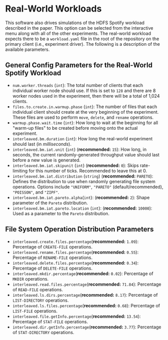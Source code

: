 # Real-World Workloads

This software also drives simulations of the HDFS Spotify workload described in the paper. This option can be selected from the interactive menu along with all of the other experiments. The real-world workload expects there to be a `workload.yaml` file in the root of the repository on the primary client (i.e., experiment driver). The following is a description of the available parameters.

## General Config Parameters for the Real-World Spotify Workload
- `num.worker.threads` (`int`): The total number of clients that each individual worker node should use. If this is set to `128` and there are 8 worker nodes used in the experiment, then there will be a total of 1,024 clients.
- `files.to.create.in.warmup.phase` (`int`): The number of files that each individual client should create at the very beginning of the experiment. These files are used to perform `move`, `delete`, and `rename` operations.
- `warmup.phase.wait.time` (`int`): How long to wait at the beginning for all "warm-up files" to be created before moving onto the actual experiment.
- `interleaved.bm.duration` (`int`): How long the real-world experiment should last (in *milliseconds*). 
- `interleaved.bm.iat.unit` (`int`) (**recommended:** `15`): How long, in seconds, the current randomly-generated throughput value should last before a new value is generated. 
- `interleaved.bm.iat.skipunit` (`int`) (**recommended:** `0`): Skips rate-limiting for this number of ticks. Recommended to leave this at 0. 
- `interleaved.bm.iat.distribution` (`string`) (**recommended:** `PARETO`): Defines the distribution to use when randomly generating file system operations. Options include `"UNIFORM"`, `"PARETO"` (default/recommended), `"POISSON"`, and `"ZIPF"`.
- `interleaved.bm.iat.pareto.alpha`(`int`): (**recommended:** `2`): Shape parameter of the `Pareto` distribution.
- `interleaved.bm.iat.pareto.location` (`int`): (**recommended:** `10000`): Used as a parameter to the `Pareto` distribution. 

## File System Operation Distribution Parameters
- `interleaved.create.files.percentage`(**recommended:** `1.09`): Percentage of `CREATE-FILE` operations.
- `interleaved.rename.files.percentage`(**recommended:** `0.55`): Percentage of `RENAME-FILE` operations.
- `interleaved.delete.files.percentage`(**recommended:** `0.34`): Percentage of `DELETE-FILE` operations.
- `interleaved.mkdir.percentage`(**recommended:** `0.02`): Percentage of `MKDIR` operations.
- `interleaved.read.files.percentage`(**recommended:** `71.84`): Percentage of `READ-FILE` operations.
- `interleaved.ls.dirs.percentage`(**recommended:** `8.17`): Percentage of `LIST-DIRECTORY` operations.
- `interleaved.ls.files.percentage`(**recommended:** `0.68`): Percentage of `LIST-FILE` operations.
- `interleaved.file.getInfo.percentage`(**recommended:** `13.54`): Percentage of `STAT-FILE` operations.
- `interleaved.dir.getInfo.percentage`(**recommended:** `3.77`): Percentage of `STAT-DIRECTORY` operations.